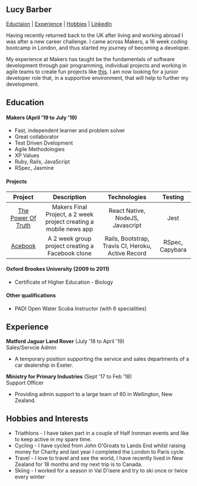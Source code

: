 ## Lucy Barber
[Eductaion](Education) | [Experience](Experience) | [Hobbies](Hobbies-and-Interests) | [LinkedIn](https://www.linkedin.com/in/lucy-barber-68297181/)

Having recently returned back to the UK after living and working abroad I was after a new career challenge. I came across Makers, a 16 week coding bootcamp in London, and thus started my journey of becoming a developer. 

My experience at Makers has taught be the fundamentals of software development through pair programming, individual projects and working in agile teams to create fun projects like [this](https://acebook-d-railed.herokuapp.com/). I am now looking for a junior developer role that, in a supportive environment, that will help to further my development.

## Education

#### Makers (April '19 to July '19)

- Fast, independent learner and problem solver
- Great collaborator
- Test Driven Dvelopment
- Agile Methodologies
- XP Values 
- Ruby, Rails, JavaScript
- RSpec, Jasmine

#### Projects 

| Project | Description | Technologies | Testing |
|:-------:|:-----------:|:------------:|:-------:|
|[The Power Of Truth](https://github.com/lbarber729/PowerOfTruth)| Makers Final Project, a 2 week project creating a mobile news app| React Native, NodeJS, Javascript | Jest|
|[Acebook](https://acebook-d-railed.herokuapp.com/)| A 2 week group project creating a Facebook clone | Rails, Bootstrap, Travis CI, Heroku, Active Record | RSpec, Capybara|




#### Oxford Brookes University (2009 to 2011)

- Certificate of Higher Education - Biology

#### Other qualifications

- PADI Open Water Scuba Instructor (with 6 specialities)

## Experience

**Matford Jaguar Land Rover** (July '18 to April '19)    
Sales/Servcie Admin 
- A temporary position supporting the service and sales departments of a car dealership in Exeter.

**Ministry for Primary Industries** (Sept '17 to Feb '18)   
Support Officer  
- Providing admin support to a large team of 60 in Wellington, New Zealand. 

## Hobbies and Interests
- Triathlons - I have taken part in a couple of Half Ironman events and like to keep active in my spare time.
- Cycling - I have cycled from John O'Groats to Lands End whilst raising money for Charity and last year I completed the London to Paris cycle.
- Travel - I love to travel and see the world, I have recently lived in New Zealand for 18 months and my next  trip is to Canada.
- Skiing - I worked for a season in Val D'isere and try to ski once or twice every winter
